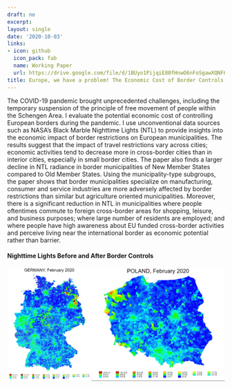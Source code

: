 ```yaml
---
draft: no
excerpt: 
layout: single
date: '2020-10-03'
links:
- icon: github
  icon_pack: fab
  name: Working Paper
  url: https://drive.google.com/file/d/1BUyo1PijqiE80fHnwO6nFoSgawXQNF6K/view?usp=share_link
title: Europe, we have a problem! The Economic Cost of Border Controls during COVID-19
---
```


The COVID-19 pandemic brought unprecedented challenges, including the temporary suspension of the principle of free movement of people within the Schengen Area. I evaluate the potential economic cost of controlling European borders during the pandemic. I use unconventional data sources such as NASA’s Black Marble Nighttime Lights (NTL) to provide insights into the economic impact of border restrictions on European municipalities. The results suggest that the impact of travel restrictions vary across cities; economic activities tend to decrease more in cross-border cities than in interior cities, especially in small border cities. The paper also finds a larger decline in NTL radiance in border municipalities of New Member States compared to Old Member States. Using the municipality-type subgroups, the paper shows that border municipalities specialize on manufacturing, consumer and service industries are more adversely affected by border restrictions than similar but agriculture oriented municipalities. Moreover, there is a significant reduction in NTL in municipalities where people oftentimes commute to foreign cross-border areas for shopping, leisure, and business purposes; where large number of residents are employed; and where people have high awareness about EU funded cross-border activities and perceive living near the international border as economic potential rather than barrier.


#### Nighttime Lights Before and After Border Controls
<style>
  .zoom {
    transition: transform 0.2s; /* Animation */
  }
  .zoom:hover {
    transform: scale(1.5); /* (150% zoom) */
  }
</style>

<img src="featured.png" alt="Description of image" style="width:1000px;" class="zoom">


